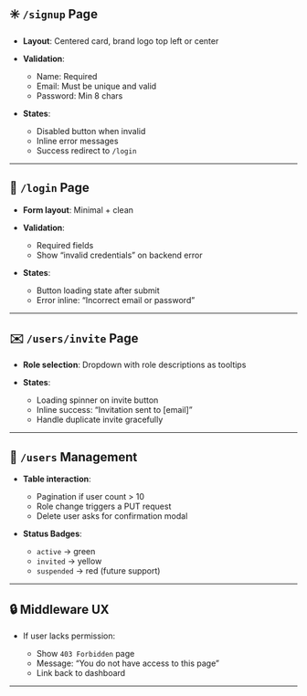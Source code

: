 ## ✳️ `/signup` Page

- **Layout**: Centered card, brand logo top left or center
- **Validation**:

  - Name: Required
  - Email: Must be unique and valid
  - Password: Min 8 chars

- **States**:

  - Disabled button when invalid
  - Inline error messages
  - Success redirect to `/login`

---

## 🔐 `/login` Page

- **Form layout**: Minimal + clean
- **Validation**:

  - Required fields
  - Show “invalid credentials” on backend error

- **States**:

  - Button loading state after submit
  - Error inline: “Incorrect email or password”

---

## ✉️ `/users/invite` Page

- **Role selection**: Dropdown with role descriptions as tooltips
- **States**:

  - Loading spinner on invite button
  - Inline success: “Invitation sent to [email]”
  - Handle duplicate invite gracefully

---

## 👤 `/users` Management

- **Table interaction**:

  - Pagination if user count > 10
  - Role change triggers a PUT request
  - Delete user asks for confirmation modal

- **Status Badges**:

  - `active` → green
  - `invited` → yellow
  - `suspended` → red (future support)

---

## 🔒 Middleware UX

- If user lacks permission:

  - Show `403 Forbidden` page
  - Message: “You do not have access to this page”
  - Link back to dashboard

---
